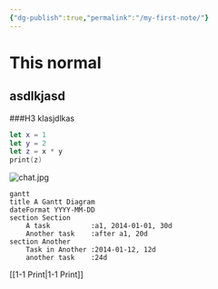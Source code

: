 ```yaml
---
{"dg-publish":true,"permalink":"/my-first-note/"}
---
```



# This normal

## asdlkjasd

###H3 klasjdlkas

 ```swift
 let x = 1
 let y = 2
 let z = x * y
 print(z)
 ```

![chat.jpg](/img/user/Attachments/chat.jpg) 


```mermaid
gantt
title A Gantt Diagram
dateFormat YYYY-MM-DD
section Section
	A task          :a1, 2014-01-01, 30d
	Another task    :after a1, 20d
section Another
	Task in Another :2014-01-12, 12d
	another task    :24d
```

[[1-1 Print\|1-1 Print]]